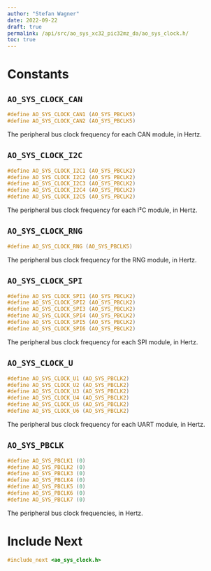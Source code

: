 ```yaml
---
author: "Stefan Wagner"
date: 2022-09-22
draft: true
permalink: /api/src/ao_sys_xc32_pic32mz_da/ao_sys_clock.h/
toc: true
---
```


# Constants

## `AO_SYS_CLOCK_CAN`

```c
#define AO_SYS_CLOCK_CAN1 (AO_SYS_PBCLK5)
#define AO_SYS_CLOCK_CAN2 (AO_SYS_PBCLK5)
```

The peripheral bus clock frequency for each CAN module, in Hertz.

## `AO_SYS_CLOCK_I2C`

```c
#define AO_SYS_CLOCK_I2C1 (AO_SYS_PBCLK2)
#define AO_SYS_CLOCK_I2C2 (AO_SYS_PBCLK2)
#define AO_SYS_CLOCK_I2C3 (AO_SYS_PBCLK2)
#define AO_SYS_CLOCK_I2C4 (AO_SYS_PBCLK2)
#define AO_SYS_CLOCK_I2C5 (AO_SYS_PBCLK2)
```

The peripheral bus clock frequency for each I²C module, in Hertz.

## `AO_SYS_CLOCK_RNG`

```c
#define AO_SYS_CLOCK_RNG (AO_SYS_PBCLK5)
```

The peripheral bus clock frequency for the RNG module, in Hertz.

## `AO_SYS_CLOCK_SPI`

```c
#define AO_SYS_CLOCK_SPI1 (AO_SYS_PBCLK2)
#define AO_SYS_CLOCK_SPI2 (AO_SYS_PBCLK2)
#define AO_SYS_CLOCK_SPI3 (AO_SYS_PBCLK2)
#define AO_SYS_CLOCK_SPI4 (AO_SYS_PBCLK2)
#define AO_SYS_CLOCK_SPI5 (AO_SYS_PBCLK2)
#define AO_SYS_CLOCK_SPI6 (AO_SYS_PBCLK2)
```

The peripheral bus clock frequency for each SPI module, in Hertz.

## `AO_SYS_CLOCK_U`

```c
#define AO_SYS_CLOCK_U1 (AO_SYS_PBCLK2)
#define AO_SYS_CLOCK_U2 (AO_SYS_PBCLK2)
#define AO_SYS_CLOCK_U3 (AO_SYS_PBCLK2)
#define AO_SYS_CLOCK_U4 (AO_SYS_PBCLK2)
#define AO_SYS_CLOCK_U5 (AO_SYS_PBCLK2)
#define AO_SYS_CLOCK_U6 (AO_SYS_PBCLK2)
```

The peripheral bus clock frequency for each UART module, in Hertz.

## `AO_SYS_PBCLK`

```c
#define AO_SYS_PBCLK1 (0)
#define AO_SYS_PBCLK2 (0)
#define AO_SYS_PBCLK3 (0)
#define AO_SYS_PBCLK4 (0)
#define AO_SYS_PBCLK5 (0)
#define AO_SYS_PBCLK6 (0)
#define AO_SYS_PBCLK7 (0)
```

The peripheral bus clock frequencies, in Hertz.

# Include Next

```c
#include_next <ao_sys_clock.h>
```
